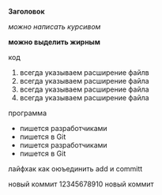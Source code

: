 **Заголовок**

*можно написать курсивом*

**можно выделить жирным**

код 

1. всегда указываем расширение файлв
2. всегда указываем расширение файла
3. всегда указываем расширение файла
4. всегда указываем расширение файла

программа 

* пишется разработчиками
* пишется в Git
* пишется разработчиками 
* пишется в Git

лайфхак как оюъединить add и committ

новый коммит
12345678910
новый коммит
